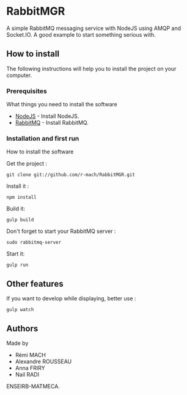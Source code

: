 # RabbitMGR

A simple RabbitMQ messaging service with NodeJS using AMQP and Socket.IO. A good example to start something serious with.

## How to install

The following instructions will help you to install the project on your computer.

### Prerequisites

What things you need to install the software

* [NodeJS](https://nodejs.org/en/download/package-manager/) - Install NodeJS.
* [RabbitMQ](https://www.rabbitmq.com/download.html) - Install RabbitMQ.

### Installation and first run

How to install the software

Get the project : 
```
git clone git://github.com/r-mach/RabbitMGR.git
```

Install it :
```
npm install
```

Build it:
```
gulp build
```

Don't forget to start your RabbitMQ server : 
```
sudo rabbitmq-server
```

Start it:
```
gulp run
```

## Other features

If you want to develop while displaying, better use :
```
gulp watch
```

## Authors
Made by 
* Rémi MACH
* Alexandre ROUSSEAU
* Anna FRIRY
* Nail RADI

ENSEIRB-MATMECA.
